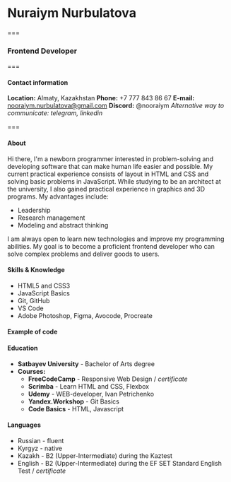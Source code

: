 # Nuraiym Nurbulatova
===
### Frontend Developer
===

#### Contact information
**Location:** Almaty, Kazakhstan
**Phone:** +7 777 843 86 67
**E-mail:** nooraiym.nurbulatova@gmail.com
**Discord:** @nooraiym
*Alternative way to communicate: telegram, linkedin*

===

#### About
Hi there, I'm a newborn programmer interested in problem-solving and developing software that can make human life easier and possible.
My current practical experience consists of layout in HTML and CSS and solving basic problems in JavaScript. While studying to be an architect at the university, I also gained practical experience in graphics and 3D programs. My advantages include:

* Leadership
* Research management
* Modeling and abstract thinking

I am always open to learn new technologies and improve my programming abilities. My goal is to become a proficient frontend developer who can solve complex problems and deliver goods to users.

#### Skills & Knowledge
* HTML5 and CSS3
* JavaScript Basics
* Git, GitHub
* VS Code
* Adobe Photoshop, Figma, Avocode, Procreate

#### Example of code

#### Education
* **Satbayev University** - Bachelor of Arts degree
* **Courses:**
    * **FreeCodeCamp** - Responsive Web Design / *certificate*
    * **Scrimba** - Learn HTML and CSS, Flexbox
    * **Udemy** - WEB-developer, Ivan Petrichenko
    * **Yandex.Workshop** - Git Basics
    * **Code Basics** - HTML, Javascript

#### Languages
* Russian - fluent
* Kyrgyz - native
* Kazakh - B2 (Upper-Intermediate) during the Kaztest
* English - B2 (Upper-Intermediate) during the EF SET Standard English Test / *certificate*
